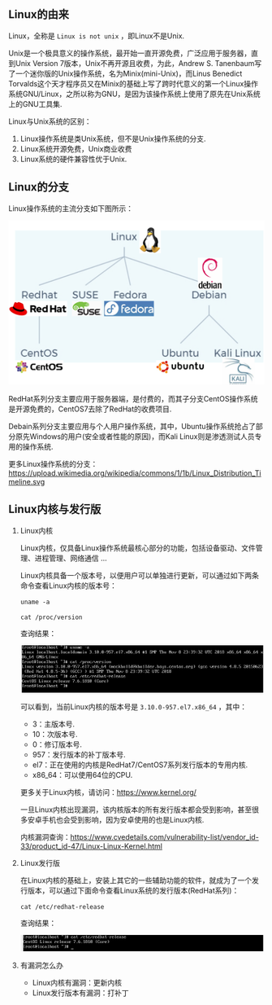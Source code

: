 ## Linux的由来

Linux，全称是 `Linux is not unix` ，即Linux不是Unix.

Unix是一个极具意义的操作系统，最开始一直开源免费，广泛应用于服务器，直到Unix Version 7版本，Unix不再开源且收费，为此，Andrew S. Tanenbaum写了一个迷你版的Unix操作系统，名为Minix(mini-Unix)，而Linus Benedict Torvalds这个天才程序员又在Minix的基础上写了跨时代意义的第一个Linux操作系统GNU/Linux，之所以称为GNU，是因为该操作系统上使用了原先在Unix系统上的GNU工具集.

Linux与Unix系统的区别：

1. Linux操作系统是类Unix系统，但不是Unix操作系统的分支.
2. Linux系统开源免费，Unix商业收费
3. Linux系统的硬件兼容性优于Unix.



## Linux的分支

Linux操作系统的主流分支如下图所示：

![jietu](./images/11.png)

RedHat系列分支主要应用于服务器端，是付费的，而其子分支CentOS操作系统是开源免费的，CentOS7去除了RedHat的收费项目.

Debain系列分支主要应用与个人用户操作系统，其中，Ubuntu操作系统抢占了部分原先Windows的用户(安全或者性能的原因)，而Kali Linux则是渗透测试人员专用的操作系统.

更多Linux操作系统的分支：https://upload.wikimedia.org/wikipedia/commons/1/1b/Linux_Distribution_Timeline.svg



## Linux内核与发行版

1. Linux内核

   Linux内核，仅具备Linux操作系统最核心部分的功能，包括设备驱动、文件管理、进程管理、网络通信 ...

   Linux内核具备一个版本号，以便用户可以单独进行更新，可以通过如下两条命令查看Linux内核的版本号：

   ```shell
   uname -a
   ```

   ```shell
   cat /proc/version
   ```

   查询结果：

   ![jietu](./images/12.png)

   可以看到，当前Linux内核的版本号是 `3.10.0-957.el7.x86_64` ，其中：

   - 3：主版本号.
   - 10：次版本号.
   - 0：修订版本号.
   - 957：发行版本的补丁版本号.
   - el7：正在使用的内核是RedHat7/CentOS7系列发行版本的专用内核.
   - x86_64：可以使用64位的CPU.

   更多关于Linux内核，请访问：https://www.kernel.org/

   一旦Linux内核出现漏洞，该内核版本的所有发行版本都会受到影响，甚至很多安卓手机也会受到影响，因为安卓使用的也是Linux内核.

   内核漏洞查询：https://www.cvedetails.com/vulnerability-list/vendor_id-33/product_id-47/Linux-Linux-Kernel.html

2. Linux发行版

   在Linux内核的基础上，安装上其它的一些辅助功能的软件，就成为了一个发行版本，可以通过下面命令查看Linux系统的发行版本(RedHat系列)：

   ```shell
   cat /etc/redhat-release
   ```

   查询结果：

   ![jietu](./images/13.png)

3. 有漏洞怎么办

   - Linux内核有漏洞：更新内核
   - Linux发行版本有漏洞：打补丁
